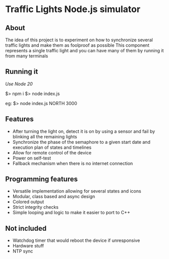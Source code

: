 # Traffic Lights Node.js simulator

## About

The idea of this project is to experiment on how to synchronize several traffic lights and make them as foolproof as possible
This component represents a single traffic light and you can have many of them by running it from many terminals

## Running it

*Use Node 20*

$> npm i
$> node index.js <name> <port>

eg:
$> node index.js NORTH 3000

## Features

- After turning the light on, detect it is on by using a sensor and fail by blinking all the remaining lights
- Synchronize the phase of the semaphore to a given start date and execution plan of states and timelines
- Allow for remote control of the device
- Power on self-test
- Fallback mechanism when there is no internet connection

## Programming features

- Versatile implementation allowing for several states and icons
- Modular, class based and async design
- Colored output
- Strict integrity checks
- Simple looping and logic to make it easier to port to C++

## Not included

- Watchdog timer that would reboot the device if unresponsive
- Hardware stuff
- NTP sync
